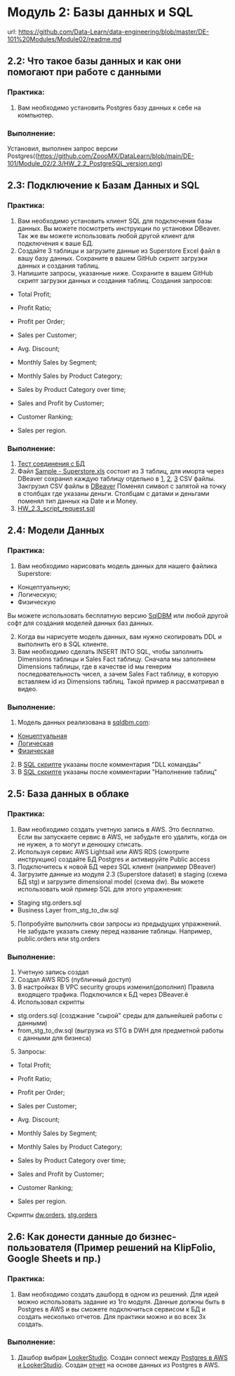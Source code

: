# Модуль 2: Базы данных и SQL

url: https://github.com/Data-Learn/data-engineering/blob/master/DE-101%20Modules/Module02/readme.md

## 2.2: Что такое базы данных и как они помогают при работе с данными

### Практика:
1. Вам необходимо установить Postgres базу данных к себе на компьютер.

### Выполнение:
Установил, выполнен запрос версии Postgres((https://github.com/ZoooMX/DataLearn/blob/main/DE-101/Module_02/2.3/HW_2.2_PostgreSQL_version.png)


## 2.3: Подключение к Базам Данных и SQL

### Практика:
1. Вам необходимо установить клиент SQL для подключения базы данных. Вы можете посмотреть инструкции по установки DBeaver. Так же вы можете использовать любой другой клиент для подключения к ваше БД.
2. Создайте 3 таблицы и загрузите данные из Superstore Excel файл в вашу базу данных. Сохраните в вашем GitHub скрипт загрузки данных и создания таблиц.
3. Напишите запросы, указанные ниже. Сохраните в вашем GitHub скрипт загрузки данных и создания таблиц.
Cоздания запросов:
- Total Profit;
- Profit Ratio;
- Profit per Order;
- Sales per Customer;
- Avg. Discount;
- Monthly Sales by Segment;
- Monthly Sales by Product Category;

- Sales by Product Category over time;

- Sales and Profit by Customer;
- Customer Ranking;
- Sales per region.


### Выполнение:
1. [Тест соединения с БД](https://github.com/ZoooMX/DataLearn/blob/main/DE-101/Module_02/2.3/HW_2.3_PostgreSQL_DBeaver.png)
2. Файл [Sample - Superstore.xls](https://github.com/ZoooMX/DataLearn/blob/main/DE-101/Module_02/2.3/Sample%20-%20Superstore.xls) состоит из 3 таблиц, для иморта через DBeaver сохранил каждую таблицу отдельно в [1](https://github.com/ZoooMX/DataLearn/blob/main/DE-101/Module_02/2.3/Sample%20-%20Superstore%201tb.csv), [2](https://github.com/ZoooMX/DataLearn/blob/main/DE-101/Module_02/2.3/Sample%20-%20Superstore%202tb.csv), [3](https://github.com/ZoooMX/DataLearn/blob/main/DE-101/Module_02/2.3/Sample%20-%20Superstore%203tb.csv) CSV файлы. Закгрузил CSV файлы в [DBeaver](https://github.com/ZoooMX/DataLearn/blob/main/DE-101/Module_02/2.3/HW_2.3_Import_CSV_DBeaver.png)
Поменял символ с запятой на точку в столбцах где указаны деньги. Столбцам с датами и деньгами поменял тип данных на Date и и Money.  
3. [HW_2.3_script_request.sql](https://github.com/ZoooMX/DataLearn/blob/main/DE-101/Module_02/2.3/HW_2.3_script_request.sql)

## 2.4: Модели Данных

### Практика:
1. Вам необходимо нарисовать модель данных для нашего файлика Superstore:
- Концептуальную;
- Логическую;
- Физическую  

Вы можете использовать бесплатную версию [SqlDBM](https://sqldbm.com/Home/) или любой другой софт для создания моделей данных баз данных.

2. Когда вы нарисуете модель данных, вам нужно скопировать DDL и выполнить его в SQL клиенте.
3. Вам необходимо сделать INSERT INTO SQL, чтобы заполнить Dimensions таблицы и Sales Fact таблицу. Сначала мы заполняем Dimensions таблицы, где в качестве id мы генерим последовательность чисел, а зачем Sales Fact таблицу, в которую вставляем id из Dimensions таблиц. Такой пример я рассматривал в видео.

### Выполнение:
1. Модель данных реализована в [sqldbm.com](https://app.sqldbm.com/):
- [Концептуальная](https://github.com/ZoooMX/DataLearn/blob/main/DE-101/Module_02/2.4/HW_2.4_%D0%BA%D0%BE%D0%BD%D1%86%D0%B5%D0%BF%D1%82%D1%83%D0%B0%D0%BB%D1%8C%D0%BD%D0%B0%D1%8F_%D0%BC%D0%BE%D0%B4%D0%B5%D0%BB%D1%8C_%D0%B4%D0%B0%D0%BD%D0%BD%D1%8B%D1%85.png)
- [Логическая](https://github.com/ZoooMX/DataLearn/blob/main/DE-101/Module_02/2.4/HW_2.4_%D0%BB%D0%BE%D0%B3%D0%B8%D1%87%D0%B5%D1%81%D0%BA%D0%B0%D1%8F_%D0%BC%D0%BE%D0%B4%D0%B5%D0%BB%D1%8C_%D0%B4%D0%B0%D0%BD%D0%BD%D1%8B%D1%85.png) 
- [Физическая](https://github.com/ZoooMX/DataLearn/blob/main/DE-101/Module_02/2.4/HW_2.4_%D1%84%D0%B8%D0%B7%D0%B8%D1%87%D0%B5%D1%81%D0%BA%D0%B0%D1%8F_%D0%BC%D0%BE%D0%B4%D0%B5%D0%BB%D1%8C_%D0%B4%D0%B0%D0%BD%D0%BD%D1%8B%D1%85.png)

2. В [SQL скрипте](https://github.com/ZoooMX/DataLearn/blob/main/DE-101/Module_02/2.4/HW_2.4_SQL.sql) указаны после комментария "DLL командаы"
3. В [SQL скрипте](https://github.com/ZoooMX/DataLearn/blob/main/DE-101/Module_02/2.4/HW_2.4_SQL.sql) указаны после комментарии "Наполнение таблиц" 

## 2.5: База данных в облаке

### Практика:
1. Вам необходимо создать учетную запись в AWS. Это бесплатно. Если вы запускаете сервис в AWS, не забудьте его удалить, когда он не нужен, а то могут и денюшку списать.
2. Используя сервис AWS Lightsail или AWS RDS (смотрите инструкцию) создайте БД Postgres и активируйте Public access
3. Подключитесь к новой БД через SQL клиент (например DBeaver)
4. Загрузите данные из модуля 2.3 (Superstore dataset) в staging (схема БД stg) и загрузите dimensional model (схема dw). Вы можете использовать мой пример SQL для этого упражнения:

- Staging stg.orders.sql
- Business Layer from_stg_to_dw.sql

5. Попробуйте выполнить свои запросы из предыдущих упражнений. Не забудьте указать схему перед название таблицы. Например, public.orders или stg.orders

### Выполнение:
1. Учетную запись создал
2. Создал AWS RDS (публичный доступ)
3. В настройках В VPC security groups изменил(дополнил) Правила входящего трафика. Подключился к БД через DBeaver.ё
4. Использовал скрипты 

- stg.orders.sql (созджание "сырой" среды для дальнейшей работы с данными)
- from_stg_to_dw.sql (выгрузка из STG в DWH для предметной работы с данными для бизнеса)

5. Запросы:

- Total Profit;
- Profit Ratio;
- Profit per Order;
- Sales per Customer;
- Avg. Discount;
- Monthly Sales by Segment;
- Monthly Sales by Product Category;

- Sales by Product Category over time;

- Sales and Profit by Customer;
- Customer Ranking;
- Sales per region.

Скрипты [dw.orders](https://github.com/ZoooMX/DataLearn/blob/main/DE-101/Module_02/2.5/dw.orders.sql), [stg.orders](https://github.com/ZoooMX/DataLearn/blob/main/DE-101/Module_02/2.5/stg.orders.sql)

## 2.6: Как донести данные до бизнес-пользователя (Пример решений на KlipFolio, Google Sheets и пр.)

### Практика:
1. Вам необходимо создать дашборд в одном из решений. Для идей можно использовать задание из 1го модуля. Данные должны быть в Postgres в AWS и вы сможете подключиться сервисом к БД и создать несколько отчетов. Для практики можно и во всех 3х создать.

### Выполнение:
1. Дашбор выбран [LookerStudio](https://lookerstudio.google.com/). Создан connect между [Postgres в AWS и LookerStudio](https://github.com/ZoooMX/DataLearn/blob/main/DE-101/Module_02/2.6/HW_2.5_connect_AWS_BI.png).
Создан [отчет](https://github.com/ZoooMX/DataLearn/blob/main/DE-101/Module_02/2.6/HW_2.5_BI_lookerstudio.png) на основе данных из Postgres в AWS.

